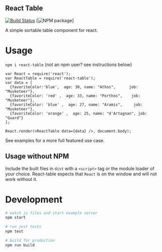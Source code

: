 React Table
---

[![Build Status](http://img.shields.io/travis/NickTomlin/react-table.svg?style=flat&branch=master)](https://travis-ci.org/NickTomlin/react-table)
[![NPM package](https://img.shields.io/npm/v/react-table.svg)]

A simple sortable table component for react.

# Usage

`npm i react-table` (not an npm user? see instructions below)

```javasript
var React = require('react');
var ReactTable = require('react-table');
var data = [
  {favoriteColor:'blue',  age: 30, name: "Athos",      job: "Musketeer"},
  {favoriteColor: 'red' ,  age: 33, name: "Porthos",    job: "Musketeer"},
  {favoriteColor: 'blue' ,  age: 27, name: "Aramis",     job: "Musketeer"},
  {favoriteColor: 'orange' ,  age: 25, name: "d'Artagnan", job: "Guard"}
];

React.render(<ReactTable data={data} />, document.body);
```

See examples for a more full featured use case.

## Usage without NPM

Include the built files in `dist` with a `<script>` tag or the module loader of your choice. React-table expects that `React` is on the window and will not work without it.

# Development

```bash
# watch js files and start example server
npm start

# run jest tests
npm test

# build for production
npm run build
```
